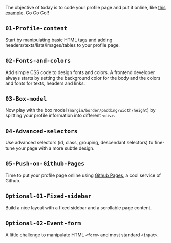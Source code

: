 The objective of today is to code your profile page and put it online, like [this example](http://lewagon.github.io/html-css-challenges/04-advanced-selectors/). Go Go Go!!

## `01-Profile-content`

Start by manipulating basic HTML tags and adding headers/texts/lists/images/tables to your profile page.

## `02-Fonts-and-colors`

Add simple CSS code to design fonts and colors. A frontend developer always starts by setting the background color for the body and the colors and fonts for texts, headers and links.

## `03-Box-model`

Now play with the box model (`margin/border/padding/width/height`) by splitting your profile information into different `<div>`.

## `04-Advanced-selectors`

Use advanced selectors (id, class, grouping, descendant selectors) to fine-tune your page with a more subtle design.

## `05-Push-on-Github-Pages`

Time to put your profile page online using [Github Pages](https://pages.github.com/), a cool service of Github.

## `Optional-01-Fixed-sidebar`

Build a nice layout with a fixed sidebar and a scrollable page content.

## `Optional-02-Event-form`

A little challenge to manipulate HTML `<form>` and most standard `<input>`.
